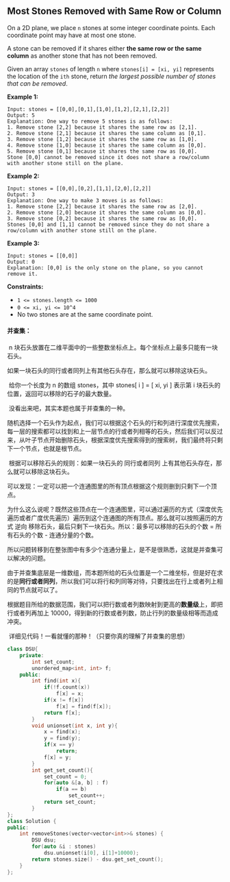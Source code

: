 ## Most Stones Removed with Same Row or Column

On a 2D plane, we place `n` stones at some integer coordinate points. Each coordinate point may have at most one stone.

A stone can be removed if it shares either **the same row or the same column** as another stone that has not been removed.

Given an array `stones` of length `n` where `stones[i] = [xi, yi]` represents the location of the `ith` stone, return *the largest possible number of stones that can be removed*.

**Example 1:**

```
Input: stones = [[0,0],[0,1],[1,0],[1,2],[2,1],[2,2]]
Output: 5
Explanation: One way to remove 5 stones is as follows:
1. Remove stone [2,2] because it shares the same row as [2,1].
2. Remove stone [2,1] because it shares the same column as [0,1].
3. Remove stone [1,2] because it shares the same row as [1,0].
4. Remove stone [1,0] because it shares the same column as [0,0].
5. Remove stone [0,1] because it shares the same row as [0,0].
Stone [0,0] cannot be removed since it does not share a row/column with another stone still on the plane.
```

**Example 2:**

```
Input: stones = [[0,0],[0,2],[1,1],[2,0],[2,2]]
Output: 3
Explanation: One way to make 3 moves is as follows:
1. Remove stone [2,2] because it shares the same row as [2,0].
2. Remove stone [2,0] because it shares the same column as [0,0].
3. Remove stone [0,2] because it shares the same row as [0,0].
Stones [0,0] and [1,1] cannot be removed since they do not share a row/column with another stone still on the plane.
```

**Example 3:**

```
Input: stones = [[0,0]]
Output: 0
Explanation: [0,0] is the only stone on the plane, so you cannot remove it.
```

**Constraints:**

- `1 <= stones.length <= 1000`
- `0 <= xi, yi <= 10^4`
- No two stones are at the same coordinate point.

#### 并查集：

​		n 块石头放置在二维平面中的一些整数坐标点上。每个坐标点上最多只能有一块石头。

​		如果一块石头的同行或者同列上有其他石头存在，那么就可以移除这块石头。

​		给你一个长度为 n 的数组 stones，其中 stones\[ i \] = \[ xi, yi \] 表示第 i 块石头的位置，返回可以移除的石子的最大数量。

​		没看出来吧，其实本题也属于并查集的一种。

​		随机选择一个石头作为起点，我们可以根据这个石头的行和列进行深度优先搜索，每一层的搜索都可以找到和上一层节点的行或者列相等的石头，然后我们可以反过来，从叶子节点开始删除石头，根据深度优先搜索得到的搜索树，我们最终将只剩下一个节点，也就是根节点。

​		根据可以移除石头的规则：如果一块石头的 同行或者同列 上有其他石头存在，那么就可以移除这块石头。

​		可以发现：一定可以把一个连通图里的所有顶点根据这个规则删到只剩下一个顶点。

​		为什么这么说呢？既然这些顶点在一个连通图里，可以通过遍历的方式（深度优先遍历或者广度优先遍历）遍历到这个连通图的所有顶点。那么就可以按照遍历的方式 逆向 移除石头，最后只剩下一块石头。所以：最多可以移除的石头的个数 = 所有石头的个数 - 连通分量的个数。

​		所以问题转移到在整张图中有多少个连通分量上，是不是很熟悉，这就是并查集可以解决的问题。

​		由于并查集底层是一维数组，而本题所给的石头位置是一个二维坐标，但是好在求的是**同行或者同列**，所以我们可以将行和列同等对待，只要找出在行上或者列上相同的节点就可以了。

​		根据题目所给的数据范围，我们可以把行数或者列数映射到更高的**数量级**上，即把行或者列再加上 10000，得到新的行数或者列数，防止行列的数量级相等而造成冲突。

​		详细见代码！一看就懂的那种！（只要你真的理解了并查集的思想）

```c++
class DSU{
    private:
        int set_count;
        unordered_map<int, int> f;
    public:
        int find(int x){
            if(!f.count(x))
                f[x] = x;
            if(x != f[x])
                f[x] = find(f[x]);
            return f[x];
        }
        void unionset(int x, int y){
            x = find(x);
            y = find(y);
            if(x == y)
                return;
            f[x] = y;
        }
        int get_set_count(){
            set_count = 0;
            for(auto &[a, b] : f)
                if(a == b)
                    set_count++;
            return set_count;
        }
};
class Solution {
public:
    int removeStones(vector<vector<int>>& stones) {
        DSU dsu;
        for(auto &i : stones)
            dsu.unionset(i[0], i[1]+10000);
        return stones.size() - dsu.get_set_count();
    }
};
```

